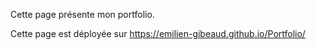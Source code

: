 Cette page présente mon portfolio.

Cette page est déployée sur https://emilien-gibeaud.github.io/Portfolio/